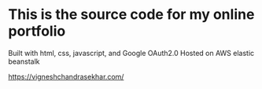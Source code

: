 # This is the source code for my online portfolio 
Built with html, css, javascript, and Google OAuth2.0
Hosted on AWS elastic beanstalk

https://vigneshchandrasekhar.com/

